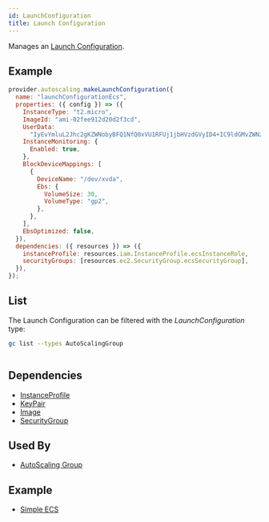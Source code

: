 ```yaml
---
id: LaunchConfiguration
title: Launch Configuration
---
```


Manages an [Launch Configuration](https://console.aws.amazon.com/ec2/v2/home?region=eu-west-2#LaunchConfigurations).

## Example

```js
provider.autoscaling.makeLaunchConfiguration({
  name: "launchConfigurationEcs",
  properties: ({ config }) => ({
    InstanceType: "t2.micro",
    ImageId: "ami-02fee912d20d2f3cd",
    UserData:
      "IyEvYmluL2Jhc2gKZWNobyBFQ1NfQ0xVU1RFUj1jbHVzdGVyID4+IC9ldGMvZWNzL2Vjcy5jb25maWc7ZWNobyBFQ1NfQkFDS0VORF9IT1NUPSA+PiAvZXRjL2Vjcy9lY3MuY29uZmlnOw==",
    InstanceMonitoring: {
      Enabled: true,
    },
    BlockDeviceMappings: [
      {
        DeviceName: "/dev/xvda",
        Ebs: {
          VolumeSize: 30,
          VolumeType: "gp2",
        },
      },
    ],
    EbsOptimized: false,
  }),
  dependencies: ({ resources }) => ({
    instanceProfile: resources.iam.InstanceProfile.ecsInstanceRole,
    securityGroups: [resources.ec2.SecurityGroup.ecsSecurityGroup],
  }),
});
```

## List

The Launch Configuration can be filtered with the _LaunchConfiguration_ type:

```sh
gc list --types AutoScalingGroup
```

```txt

```

## Dependencies

- [InstanceProfile](../IAM/IamInstanceProfile.md)
- [KeyPair](../EC2/KeyPair.md)
- [Image](../EC2/Image.md)
- [SecurityGroup](../EC2/SecurityGroup.md)

## Used By

- [AutoScaling Group](./AutoScalingGroup.md)

## Example

- [Simple ECS](https://github.com/grucloud/grucloud/tree/main/examples/aws/ecs/ecs-simple)
